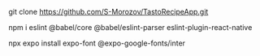 <!-- Clone repository: -->
git clone https://github.com/S-Morozov/TastoRecipeApp.git

<!-- //Dependencies// -->
npm i eslint @babel/core @babel/eslint-parser eslint-plugin-react-native

<!-- fonts dependency:  -->
npx expo install expo-font @expo-google-fonts/inter